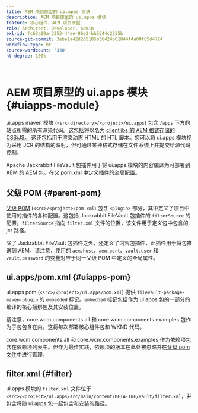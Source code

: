 ```yaml
---
title: AEM 项目原型的 ui.apps 模块
description: AEM 项目原型的 ui.apps 模块
feature: 核心组件，AEM 项目原型
role: Architect, Developer, Admin
exl-id: fc63a19a-3253-44ee-96e2-bb5544c2235b
source-git-commit: 3ebe1a42d265185b36424b01844f4a00f05d4724
workflow-type: ht
source-wordcount: '340'
ht-degree: 100%

---
```


# AEM 项目原型的 ui.apps 模块 {#uiapps-module}

ui.apps maven 模块 (`<src-directory>/<project>/ui.apps`) 包含 `/apps` 下方的站点所需的所有渲染代码。这包括将以名为 [clientlibs 的 AEM 格式存储的 CSS/JS。](uifrontend.md#clientlibs) 这还包括用于渲染动态 HTML 的 HTL 脚本。您可以将 ui.apps 模块视为采用 JCR 的结构的映射，但可通过某种格式存储在文件系统上并提交给源代码控制。

Apache Jackrabbit FileVault 包插件用于将 ui.apps 模块的内容编译为可部署到 AEM 的 AEM 包。在父 pom.xml 中定义插件的全局配置。

## 父级 POM {#parent-pom}

[父级 POM](/help/developing/archetype/using.md#parent-pom) (`<src>/<project>/pom.xml`) 包含 `<plugin>` 部分，其中定义了项目中使用的插件的各种配置。这包括 Jackrabbit FileVault 包插件的 `filterSource` 的配置。`filterSource` 指向 `filter.xml` 文件的位置，该文件用于定义包中包含的 jcr 路径。

除了 Jackrabbit FileVault 包插件之外，还定义了内容包插件，此插件用于将包推送到 AEM。请注意，使用的 `aem.host`、`aem.port`、`vault.user` 和 `vault.password` 的变量对应于同一父级 POM 中定义的全局属性。

## ui.apps/pom.xml {#uiapps-pom}

ui.apps pom (`<src>/<project>/ui.apps/pom.xml`) 提供 `filevault-package-maven-plugin` 的 `embedded` 标记。`embedded` 标记包括作为 ui.apps 包的一部分的编译的核心捆绑包及其安装位置。

请注意，core.wcm.components.all 和 core.wcm.components.examples 包作为子包包含在内。这将每次部署核心组件包和 WKND 代码。

core.wcm.components.all 和 core.wcm.components.examples 作为依赖项包含在依赖项列表中。但作为最佳实践，依赖项的版本在此处被忽略并在[父级 pom 文件](/help/developing/archetype/using.md#core-components)中进行管理。

## filter.xml {#filter}

ui.apps 模块的 `filter.xml` 文件位于 `<src>/<project>/ui.apps/src/main/content/META-INF/vault/filter.xml`，并包含将随 ui.apps 包一起包含和安装的路径。
